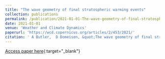 ```yaml
---
title: "The wave geometry of final stratospheric warming events"
collection: publications
permalink: /publication/2021-01-01-The-wave-geometry-of-final-stratospheric-warming-events
date: 2021-01-01
venue: 'Weather and Climate Dynamics'
paperurl: 'https://wcd.copernicus.org/articles/2/453/2021/'
citation: ' A Butler,  D Domeisen, &quot;The wave geometry of final stratospheric warming events.&quot; Weather and Climate Dynamics, 2021.'
---
```

[Access paper here](https://wcd.copernicus.org/articles/2/453/2021/){:target="_blank"}
